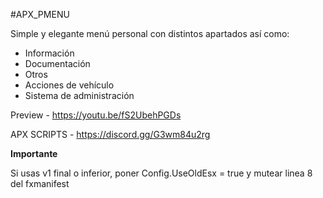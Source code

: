 #APX_PMENU

Simple y elegante menú personal con distintos apartados así como:

- Información
- Documentación
- Otros
- Acciones de vehículo
- Sistema de administración

Preview - https://youtu.be/fS2UbehPGDs

APX SCRIPTS - https://discord.gg/G3wm84u2rg

**Importante**

Si usas v1 final o inferior, poner Config.UseOldEsx = true y mutear linea 8 del fxmanifest

